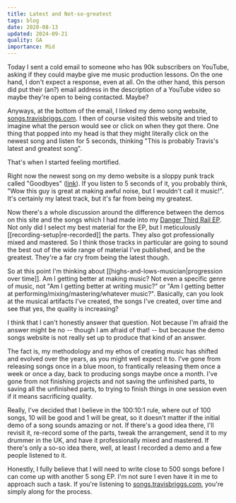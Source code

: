 ```yaml
---
title: Latest and Not-so-greatest
tags: blog
date: 2020-08-13
updated: 2024-09-21
quality: GA
importance: Mid
---
```


Today I sent a cold email to someone who has 90k subscribers on YouTube, asking if they could maybe give me music production lessons. On the one hand, I don't expect a response, even at all. On the other hand, this person did put their (an?) email address in the description of a YouTube video so maybe they're open to being contacted. Maybe?

Anyways, at the bottom of the email, I linked my demo song website, [songs.travisbriggs.com](https://songs.travisbriggs.com). I then of course visited this website and tried to imagine what the person would see or click on when they got there. One thing that popped into my head is that they might literally click on the newest song and listen for 5 seconds, thinking "This is probably Travis's latest and greatest song".

That's when I started feeling mortified.

Right now the newest song on my demo website is a sloppy punk track called "Goodbyes" ([link](https://songs.travisbriggs.com/goodbyes/)). If you listen to 5 seconds of it, you probably think, "Wow this guy is great at making awful noise, but I wouldn't call it music!". It's certainly my latest track, but it's far from being my greatest.

Now there's a whole discussion around the difference between the demos on this site and the songs which I had made into my [Danger Third Rail EP](https://dangerthirdrail.com). Not only did I select my best material for the EP, but I meticulously [[recording-setup|re-recorded]] the parts. They also got professionally mixed and mastered. So I think those tracks in particular are going to sound the best out of the wide range of material I've published, and be the greatest. They're a far cry from being the latest though.

So at this point I'm thinking about [[highs-and-lows-musician|progression over time]]. Am I getting better at making music? Not even a specific genre of music, not "Am I getting better at writing music?" or "Am I getting better at performing/mixing/mastering/whatever music?". Basically, can you look at the musical artifacts I've created, the songs I've created, over time and see that yes, the quality is increasing?

I think that I can't honestly answer that question. Not because I'm afraid the answer might be no -- though I am afraid of that! -- but because the demo songs website is not really set up to produce that kind of an answer.

The fact is, my methodology and my ethos of creating music has shifted and evolved over the years, as you might well expect it to. I've gone from releasing songs once in a blue moon, to frantically releasing them once a week or once a day, back to producing songs maybe once a month. I've gone from not finishing projects and not saving the unfinished parts, to saving all the unfinished parts, to trying to finish things in one session even if it means sacrificing quality.

Really, I've decided that I believe in the 100:10:1 rule, where out of 100 songs, 10 will be good and 1 will be great, so it doesn't matter if the initial demo of a song sounds amazing or not. If there's a good idea there, I'll revisit it, re-record some of the parts, tweak the arrangement, send it to my drummer in the UK, and have it professionally mixed and mastered. If there's only a so-so idea there, well, at least I recorded a demo and a few people listened to it.

Honestly, I fully believe that I will need to write close to 500 songs before I can come up with another 5 song EP. I'm not sure I even have it in me to approach such a task. If you're listening to [songs.travisbriggs.com](https://songs.travisbriggs.com), you're simply along for the process.
